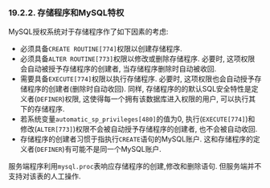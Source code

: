 ### 19.2.2. 存储程序和MySQL特权

MySQL授权系统对于存储程序作了如下因素的考虑: 

* 必须具备`CREATE ROUTINE[774]`权限以创建存储程序. 
* 必须具备`ALTER ROUTINE[773]`权限以修改或删除存储程序. 必要时, 这项权限会自动被授予存储程序的创建者, 当存储程序删除时自动被收回.
* 需要具备`EXECUTE[774]`权限以执行存储程序. 必要时, 这项权限也会自动授予存储程序的创建者(删除时自动收回). 同样, 存储程序的的默认SQL安全特性是定义者(`DEFINER`)权限, 这使得每一个拥有该数据库进入权限的用户, 可以执行其下的存储程序. 
* 若系统变量`automatic_sp_privileges[480]`的值为0, 执行(`EXECUTE[774]`)和修改(`ALTER[773]`)权限不会被自动授予存储程序的创建者, 也不会被自动收回. 
* 存储程序的创建者习惯于指执行`CREATE`语句的MySQL账户. 这和存储程序的定义者(`DEFINER`)有可能不是同一个MySQL账户. 

服务端程序利用`mysql.proc`表响应存储程序的创建,修改和删除语句. 但服务端并不支持对该表的人工操作. 
